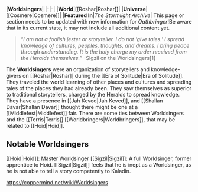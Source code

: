 |**Worldsingers**|
|-|-|
|**World**|[[Roshar\|Roshar]]|
|**Universe**|[[Cosmere\|Cosmere]]|
|**Featured In**|*The Stormlight Archive*|
This page or section needs to be updated with new information for *Oathbringer*!Be aware that in its current state, it may not include all additional content yet.

>“*I am not a foolish jester or storyteller. I do not 'give tales.' I spread knowledge of cultures, peoples, thoughts, and dreams. I bring peace through understanding. It is the holy charge my order received from the Heralds themselves.*”
\-Sigzil on the Worldsingers[1]


The **Worldsingers** were an organization of storytellers and knowledge-givers on [[Roshar\|Roshar]] during the [[Era of Solitude\|Era of Solitude]]. They traveled the world learning of other places and cultures and spreading tales of the places they had already been. They saw themselves as superior to traditional storytellers, charged by the Heralds to spread knowledge. They have a presence in [[Jah Keved\|Jah Keved]], and [[Shallan Davar\|Shallan Davar]] thought there might be one at a [[Middlefest\|Middlefest]] fair. There are some ties between Worldsingers and the [[Terris\|Terris]] [[Worldbringers\|Worldbringers]], that may be related to [[Hoid\|Hoid]].


## Notable Worldsingers
[[Hoid\|Hoid]]: Master Worldsinger
[[Sigzil\|Sigzil]]: A full Worldsinger, former apprentice to Hoid. [[Sigzil\|Sigzil]] feels that he is inept as a Worldsinger, as he is not able to tell a story competently to Kaladin.


https://coppermind.net/wiki/Worldsingers